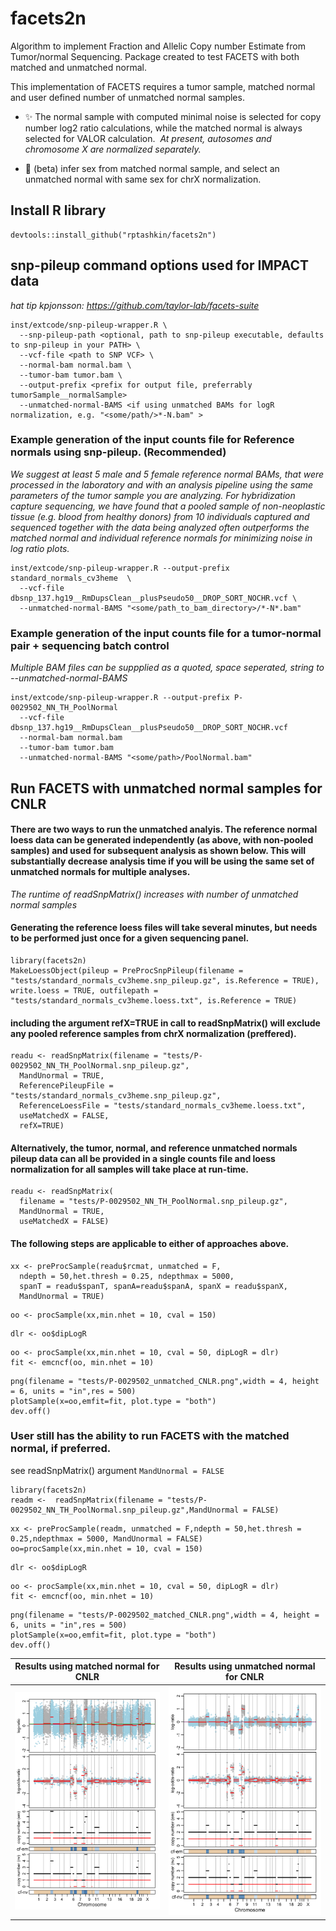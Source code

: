 # facets2n
Algorithm to implement Fraction and Allelic Copy number Estimate from Tumor/normal Sequencing. Package created to test FACETS with both matched and unmatched normal.

This implementation of FACETS requires a tumor sample, matched normal and user defined number of unmatched normal samples. 

- :sparkles: The normal sample with computed minimal noise is selected for copy number log2 ratio calculations, while the matched normal is always selected for VALOR calculation. 
      *At present, autosomes and chromosome X are normalized separately.*

- :construction: (beta) infer sex from matched normal sample, and select an unmatched normal with same sex for chrX normalization.

## Install R library

```
devtools::install_github("rptashkin/facets2n")
```

## snp-pileup command options used for IMPACT data
*hat tip kpjonsson: https://github.com/taylor-lab/facets-suite*
```
inst/extcode/snp-pileup-wrapper.R \
  --snp-pileup-path <optional, path to snp-pileup executable, defaults to snp-pileup in your PATH> \
  --vcf-file <path to SNP VCF> \
  --normal-bam normal.bam \
  --tumor-bam tumor.bam \
  --output-prefix <prefix for output file, preferrably tumorSample__normalSample>
  --unmatched-normal-BAMS <if using unmatched BAMs for logR normalization, e.g. "<some/path/>*-N.bam" >
```

### Example generation of the input counts file for Reference normals using snp-pileup. (Recommended)
*We suggest at least 5 male and 5 female reference normal BAMs, that were processed in the laboratory and with an analysis pipeline using the same parameters of the tumor sample you are analyzing. For hybridization capture sequencing, we have found that a pooled sample of non-neoplastic tissue (e.g. blood from healthy donors) from 10 individuals captured and sequenced together with the data being analyzed often outperforms the matched normal and individual reference normals for minimizing noise in log ratio plots.*
```
inst/extcode/snp-pileup-wrapper.R --output-prefix standard_normals_cv3heme  \
  --vcf-file dbsnp_137.hg19__RmDupsClean__plusPseudo50__DROP_SORT_NOCHR.vcf \
  --unmatched-normal-BAMS "<some/path_to_bam_directory>/*-N*.bam"
```

### Example generation of the input counts file for a tumor-normal pair + sequencing batch control
*Multiple BAM files can be suppplied as a quoted, space seperated, string to --unmatched-normal-BAMS*
```
inst/extcode/snp-pileup-wrapper.R --output-prefix P-0029502_NN_TH_PoolNormal  
  --vcf-file dbsnp_137.hg19__RmDupsClean__plusPseudo50__DROP_SORT_NOCHR.vcf
  --normal-bam normal.bam
  --tumor-bam tumor.bam
  --unmatched-normal-BAMS "<some/path>/PoolNormal.bam"
```

## Run FACETS with unmatched normal samples for CNLR

#### There are two ways to run the unmatched analyis. The reference normal loess data can be generated independently (as above, with non-pooled samples) and used for subsequent analysis as shown below. This will substantially decrease analysis time if you will be using the same set of unmatched normals for multiple analyses. 
*The runtime of readSnpMatrix() increases with number of unmatched normal samples*

#### Generating the reference loess files will take several minutes, but needs to be performed just once for a given sequencing panel.
```
library(facets2n)
MakeLoessObject(pileup = PreProcSnpPileup(filename = "tests/standard_normals_cv3heme.snp_pileup.gz", is.Reference = TRUE), write.loess = TRUE, outfilepath = "tests/standard_normals_cv3heme.loess.txt", is.Reference = TRUE)
```
#### including the argument refX=TRUE in call to readSnpMatrix() will exclude any pooled reference samples from chrX normalization (preffered). 
```
readu <- readSnpMatrix(filename = "tests/P-0029502_NN_TH_PoolNormal.snp_pileup.gz",
  MandUnormal = TRUE,
  ReferencePileupFile = "tests/standard_normals_cv3heme.snp_pileup.gz",
  ReferenceLoessFile = "tests/standard_normals_cv3heme.loess.txt",
  useMatchedX = FALSE,
  refX=TRUE)
```

#### Alternatively, the tumor, normal, and reference unmatched normals pileup data can all be provided in a single counts file and loess normalization for all samples will take place at run-time.
```
readu <- readSnpMatrix(
  filename = "tests/P-0029502_NN_TH_PoolNormal.snp_pileup.gz",
  MandUnormal = TRUE,
  useMatchedX = FALSE)

```

#### The following steps are applicable to either of approaches above.
```
xx <- preProcSample(readu$rcmat, unmatched = F,
  ndepth = 50,het.thresh = 0.25, ndepthmax = 5000,
  spanT = readu$spanT, spanA=readu$spanA, spanX = readu$spanX,
  MandUnormal = TRUE)
```
```
oo <- procSample(xx,min.nhet = 10, cval = 150)
```
```
dlr <- oo$dipLogR
```
```
oo <- procSample(xx,min.nhet = 10, cval = 50, dipLogR = dlr)
fit <- emcncf(oo, min.nhet = 10)
```
```
png(filename = "tests/P-0029502_unmatched_CNLR.png",width = 4, height = 6, units = "in",res = 500)
plotSample(x=oo,emfit=fit, plot.type = "both")
dev.off()
```

### User still has the ability to run FACETS with the matched normal, if preferred.
see readSnpMatrix() argument  ```MandUnormal = FALSE```
```
library(facets2n)
readm <-  readSnpMatrix(filename = "tests/P-0029502_NN_TH_PoolNormal.snp_pileup.gz",MandUnormal = FALSE)
```
```
xx <- preProcSample(readm, unmatched = F,ndepth = 50,het.thresh = 0.25,ndepthmax = 5000, MandUnormal = FALSE)
oo=procSample(xx,min.nhet = 10, cval = 150)
```
```
dlr <- oo$dipLogR
```
```
oo <- procSample(xx,min.nhet = 10, cval = 50, dipLogR = dlr)
fit <- emcncf(oo, min.nhet = 10)
```
```
png(filename = "tests/P-0029502_matched_CNLR.png",width = 4, height = 6, units = "in",res = 500)
plotSample(x=oo,emfit=fit, plot.type = "both")
dev.off()
```

Results using matched normal for CNLR                     |  Results using unmatched normal for CNLR
:--------------------------------------------------------:|:------------------------------------------------------------:
![matched normal cnlr](/tests/P-0029502_matched_CNLR.png) | ![unmatched normal cnlr](/tests/P-0029502_unmatched_CNLR.png)
